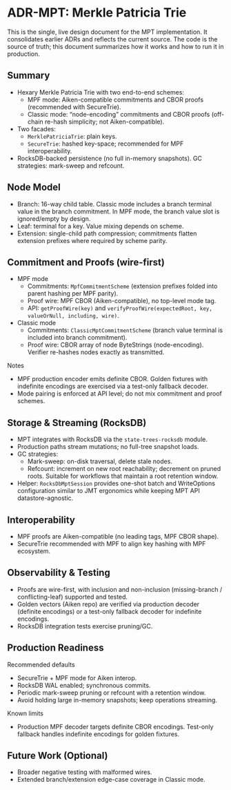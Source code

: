 # ADR-MPT: Merkle Patricia Trie 


This is the single, live design document for the MPT implementation. It consolidates earlier ADRs and reflects the current source. The code is the source of truth; this document summarizes how it works and how to run it in production.

## Summary

- Hexary Merkle Patricia Trie with two end-to-end schemes:
  - MPF mode: Aiken-compatible commitments and CBOR proofs (recommended with SecureTrie).
  - Classic mode: “node-encoding” commitments and CBOR proofs (off-chain re-hash simplicity; not Aiken-compatible).
- Two facades:
  - `MerklePatriciaTrie`: plain keys.
  - `SecureTrie`: hashed key-space; recommended for MPF interoperability.
- RocksDB-backed persistence (no full in-memory snapshots). GC strategies: mark-sweep and refcount.

## Node Model

- Branch: 16-way child table. Classic mode includes a branch terminal value in the branch commitment. In MPF mode, the branch value slot is ignored/empty by design.
- Leaf: terminal for a key. Value mixing depends on scheme.
- Extension: single-child path compression; commitments flatten extension prefixes where required by scheme parity.

## Commitment and Proofs (wire-first)

- MPF mode
  - Commitments: `MpfCommitmentScheme` (extension prefixes folded into parent hashing per MPF parity).
  - Proof wire: MPF CBOR (Aiken-compatible), no top-level mode tag.
  - API: `getProofWire(key)` and `verifyProofWire(expectedRoot, key, valueOrNull, including, wire)`.
- Classic mode
  - Commitments: `ClassicMptCommitmentScheme` (branch value terminal is included into branch commitment).
  - Proof wire: CBOR array of node ByteStrings (node-encoding). Verifier re-hashes nodes exactly as transmitted.

Notes
- MPF production encoder emits definite CBOR. Golden fixtures with indefinite encodings are exercised via a test-only fallback decoder.
- Mode pairing is enforced at API level; do not mix commitment and proof schemes.

## Storage & Streaming (RocksDB)

- MPT integrates with RocksDB via the `state-trees-rocksdb` module.
- Production paths stream mutations; no full-tree snapshot loads.
- GC strategies:
  - Mark-sweep: on-disk traversal, delete stale nodes.
  - Refcount: increment on new root reachability; decrement on pruned roots. Suitable for workflows that maintain a root retention window.
- Helper: `RocksDbMptSession` provides one-shot batch and WriteOptions configuration similar to JMT ergonomics while keeping MPT API datastore-agnostic.

## Interoperability

- MPF proofs are Aiken-compatible (no leading tags, MPF CBOR shape).
- SecureTrie recommended with MPF to align key hashing with MPF ecosystem.

## Observability & Testing

- Proofs are wire-first, with inclusion and non-inclusion (missing-branch / conflicting-leaf) supported and tested.
- Golden vectors (Aiken repo) are verified via production decoder (definite encodings) or a test-only fallback decoder for indefinite encodings.
- RocksDB integration tests exercise pruning/GC.

## Production Readiness

Recommended defaults
- SecureTrie + MPF mode for Aiken interop.
- RocksDB WAL enabled; synchronous commits.
- Periodic mark-sweep pruning or refcount with a retention window.
- Avoid holding large in-memory snapshots; keep operations streaming.

Known limits
- Production MPF decoder targets definite CBOR encodings. Test-only fallback handles indefinite encodings for golden fixtures.

## Future Work (Optional)

- Broader negative testing with malformed wires.
- Extended branch/extension edge-case coverage in Classic mode.

